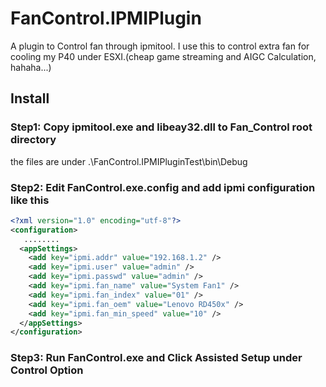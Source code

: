 # FanControl.IPMIPlugin 
A plugin to Control fan through ipmitool. I use this to control extra fan for cooling my P40 under ESXI.(cheap game streaming and AIGC Calculation, hahaha...)

## Install

### Step1: Copy ipmitool.exe and libeay32.dll to Fan_Control root directory
the files are under .\FanControl.IPMIPluginTest\bin\Debug

### Step2: Edit FanControl.exe.config and add ipmi configuration like this
``` xml
<?xml version="1.0" encoding="utf-8"?>
<configuration>
   ........
  <appSettings>
  	<add key="ipmi.addr" value="192.168.1.2" />
  	<add key="ipmi.user" value="admin" />
  	<add key="ipmi.passwd" value="admin" />
	<add key="ipmi.fan_name" value="System Fan1" />
	<add key="ipmi.fan_index" value="01" />
	<add key="ipmi.fan_oem" value="Lenovo RD450x" />
	<add key="ipmi.fan_min_speed" value="10" />
  </appSettings>
</configuration>
```

### Step3: Run FanControl.exe and Click Assisted Setup under Control Option
